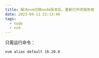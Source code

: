 ```yaml
---
title: 解决nvm切换node版本后，重新打开终端失效
date: 2023-04-11 22:13:40
tags:
  - node
  - nvm
---
```


只需运行命令：
```zsh
nvm alias default 16.20.0
```
